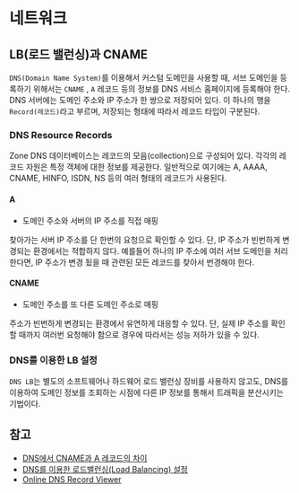 # 네트워크

## LB(로드 밸런싱)과 CNAME

`DNS(Domain Name System)`를 이용해서 커스텀 도메인을 사용할 때, 서브 도메인을 등록하기 위해서는 `CNAME` , `A` 레코드 등의 정보를 DNS 서비스 홈페이지에 등록해야 한다. DNS 서버에는 도메인 주소와 IP 주소가 한 쌍으로 저장되어 있다. 이 하나의 행을 `Record(레코드)`라고 부르며, 저장되는 형태에 따라서 레코드 타입이 구분된다.

### DNS Resource Records

Zone DNS 데이터베이스는 레코드의 모음(collection)으로 구성되어 있다. 각각의 레코드 자원은 특정 객체에 대한 정보를 제공한다. 일반적으로 여기에는 A, AAAA, CNAME, HINFO, ISDN, NS 등의 여러 형태의 레코드가 사용된다.

#### A

- 도메인 주소와 서버의 IP 주소를 직접 매핑

찾아가는 서버 IP 주소를 단 한번의 요청으로 확인할 수 있다. 단, IP 주소가 빈번하게 변경되는 환경에서는 적합하지 않다. 예를들어 하나의 IP 주소에 여러 서브 도메인을 처리한다면, IP 주소가 변경 됬을 때 관련된 모든 레코드를 찾아서 번경해야 한다.

#### CNAME

- 도메인 주소를 또 다른 도메인 주소로 매핑

주소가 빈번하게 변경되는 환경에서 유연하게 대응할 수 있다. 단, 실제 IP 주소를 확인할 때까지 여러번 요청해야 함으로 경우에 따라서는 성능 저하가 있을 수 있다.

### DNS를 이용한 LB 설정

`DNS LB`는 별도의 소프트웨어나 하드웨어 로드 밸런싱 장비를 사용하지 않고도, DNS를 이용하여 도메인 정보를 조회하는 시점에 다른 IP 정보를 통해서 트래픽을 분산시키는 기법이다.

## 참고

- [DNS에서 CNAME과 A 레코드의 차이](https://win100.tistory.com/360)
- [DNS를 이용한 로드밸런싱(Load Balancing) 설정](https://hoing.io/archives/8607)
- [Online DNS Record Viewer](http://dns-record-viewer.online-domain-tools.com/)
